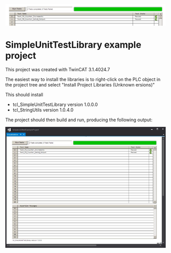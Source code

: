![Pic](https://github.com/RedRockControls/SimpleUnitTestLibrary/blob/master/img/Banner.JPG)

# SimpleUnitTestLibrary example project

This project was created with TwinCAT 3.1.4024.7

The easiest way to install the libraries is to right-click on the PLC object in the project tree and select "Install Project Libraries (Unknown ersions)"

This should install
* tcl_SimpleUnitTestLibrary version 1.0.0.0
* tcl_StringUtils version 1.0.4.0

The project should then build and run, producing the following output:

![](img/TestResults.JPG)

